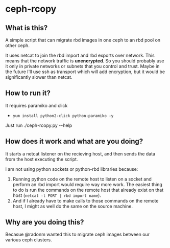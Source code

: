 # ceph-rcopy

## What is this?

A simple script that can migrate rbd images in one ceph to an rbd pool on other
ceph.

It uses netcat to join the rbd import and rbd exports over network.
This means that the network traffic is **unencrypted**.  So you should probably use it only in private networks or subnets that you control and trust.
Maybe in the future I'll use ssh as transport which will add encryption, but it would be significantly slower than netcat.

## How to run it?

It requires paramiko and click

* `yum install python2-click python-paramiko -y`

Just run ./ceph-rcopy.py --help

## How does it work and what are you doing?

It starts a netcat listener on the recieving host, and then sends the data from the host executing the script.

I am not using python sockets or python-rbd libraries because:

1. Running python code on the remote host to listen on a socket and perform an rbd import would require way more work. The easiest thing to do is run the commands on the remote host that already exist on that host (`netcat -l PORT | rbd import name`).
2. And if I already have to make calls to those commands on the remote host, I might as well do the same on the source machine.

## Why are you doing this?

Becasue @radonm wanted this to migrate ceph images between our various ceph clusters.
